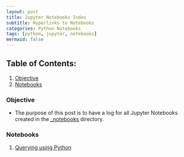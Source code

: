 ```yaml
---
layout: post
title: Jupyter Notebooks Index
subtitle: Hyperlinks to Notebooks
categories: Python Notebooks
tags: [python, jupyter, notebooks]
mermaid: false
---
```


## Table of Contents:
1. [Objective](#objective)
2. [Notebooks](#notebooks)

### Objective <a name="objective"></a>
- The purpose of this post is to have a log for all Jupyter Notebooks created in the [_notebooks](https://github.com/thrasher995/thrasher995.github.io/tree/main/_data/_notebooks) directory.

### Notebooks <a name="notebooks"></a>
1. [Querying using Python](https://github.com/thrasher995/thrasher995.github.io/blob/main/_data/_notebooks/postgresql.ipynb)




